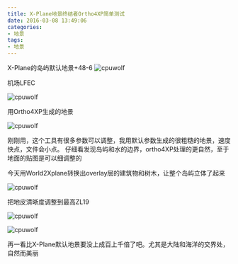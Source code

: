 ```yaml
---
title: X-Plane地景终结者Ortho4XP简单测试
date: 2016-03-08 13:49:06
categories:
- 地景
tags:
- 地景
---
```


X-Plane的岛屿默认地景+48-6
![cpuwolf](/images/data/attachment/201603/18/162230mppqddhksan3yj7f.jpg)

机场LFEC

![cpuwolf](/images/data/attachment/201603/08/214800q1f616pi3q3il1op.jpg)

用Ortho4XP生成的地景

![cpuwolf](/images/data/attachment/201603/08/214848dctzwa005a68j6ky.jpg)


刚刚用，这个工具有很多参数可以调整，我用默认参数生成的很粗糙的地景，速度快点，文件会小点。
仔细看发现岛屿和水的边界，ortho4XP处理的更自然，至于地面的贴图是可以细调整的

今天用World2Xplane转换出overlay层的建筑物和树木，让整个岛屿立体了起来


![cpuwolf](/images/data/attachment/201603/10/210043e2a2yazbbjkcxrxy.jpg)

把地皮清晰度调整到最高ZL19


![cpuwolf](/images/data/attachment/201603/12/124430qo7uoruidko7dste.jpg)


![cpuwolf](/images/data/attachment/201603/12/124649s007iot08er3rgsr.png)

再一看比X-Plane默认地景要没上成百上千倍了吧。尤其是大陆和海洋的交界处，自然而美丽

